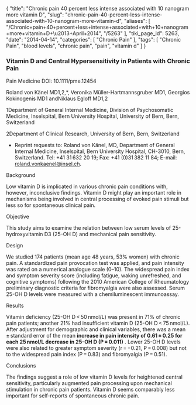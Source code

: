 {
    "title": "Chronic pain 40 percent less intense associated with 10 nanogram more vitamin D",
    "slug": "chronic-pain-40-percent-less-intense-associated-with-10-nanogram-more-vitamin-d",
    "aliases": [
        "/Chronic+pain+40+percent+less+intense+associated+with+10+nanogram+more+vitamin+D+\u2013+April+2014",
        "/5263"
    ],
    "tiki_page_id": 5263,
    "date": "2014-04-14",
    "categories": [
        "Chronic Pain"
    ],
    "tags": [
        "Chronic Pain",
        "blood levels",
        "chronic pain",
        "pain",
        "vitamin d"
    ]
}


### Vitamin D and Central Hypersensitivity in Patients with Chronic Pain

Pain Medicine DOI: 10.1111/pme.12454

Roland von Känel MD1,2,*, Veronika Müller-Hartmannsgruber MD1, Georgios Kokinogenis MD1 andNiklaus Egloff MD1,2

1Department of General Internal Medicine, Division of Psychosomatic Medicine, Inselspital, Bern University Hospital, University of Bern, Bern, Switzerland

2Department of Clinical Research, University of Bern, Bern, Switzerland

* Reprint requests to: Roland von Känel, MD, Department of General Internal Medicine, Inselspital, Bern University Hospital, CH-3010, Bern, Switzerland. Tel: +41 31 632 20 19; Fax: +41 (0)31 382 11 84; E-mail: roland.vonkaenel@insel.ch.

Background

Low vitamin D is implicated in various chronic pain conditions with, however, inconclusive findings. Vitamin D might play an important role in mechanisms being involved in central processing of evoked pain stimuli but less so for spontaneous clinical pain.

Objective

This study aims to examine the relation between low serum levels of 25-hydroxyvitamin D3 (25-OH D) and mechanical pain sensitivity.

Design

We studied 174 patients (mean age 48 years, 53% women) with chronic pain. A standardized pain provocation test was applied, and pain intensity was rated on a numerical analogue scale (0–10). The widespread pain index and symptom severity score (including fatigue, waking unrefreshed, and cognitive symptoms) following the 2010 American College of Rheumatology preliminary diagnostic criteria for fibromyalgia were also assessed. Serum 25-OH D levels were measured with a chemiluminescent immunoassay.

Results

Vitamin deficiency (25-OH D < 50 nmol/L) was present in 71% of chronic pain patients; another 21% had insufficient vitamin D (25-OH D < 75 nmol/L). After adjustment for demographic and clinical variables, there was a mean ± standard error of the mean  **increase in pain intensity of 0.61 ± 0.25 for each 25 nmol/L decrease in 25-OH D (P = 0.011)** . Lower 25-OH D levels were also related to greater symptom severity (r = −0.21, P = 0.008) but not to the widespread pain index (P = 0.83) and fibromyalgia (P = 0.51).

Conclusions

The findings suggest a role of low vitamin D levels for heightened central sensitivity, particularly augmented pain processing upon mechanical stimulation in chronic pain patients. Vitamin D seems comparably less important for self-reports of spontaneous chronic pain.